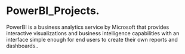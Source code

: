 # PowerBI_Projects.
PowerBI is a business analytics service by Microsoft that provides interactive visualizations and business intelligence capabilities with an interface simple enough for end users to create their own reports and dashboards..
